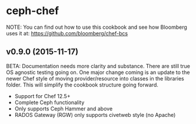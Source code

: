 ceph-chef
=========

NOTE: You can find out how to use this cookbook and see how Bloomberg uses it at:
https://github.com/bloomberg/chef-bcs

v0.9.0 (2015-11-17)
-------------------

BETA: Documentation needs more clarity and substance. There are still true OS agnostic testing going on. One major
change coming is an update to the newer Chef style of moving provider/resource into classes in the libraries folder.
This will simplify the cookbook structure going forward.

- Support for Chef 12.5+
- Complete Ceph functionality
- Only supports Ceph Hammer and above
- RADOS Gateway (RGW) only supports civetweb style (no Apache)
